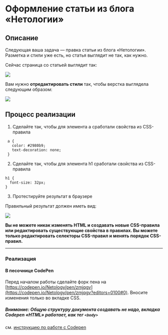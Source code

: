 # Оформление статьи из блога «Нетологии»

## Описание

Следующая ваша задача &mdash; правка статьи из блога «Нетологии». Разметка и стили уже есть, но статья выглядит не так, как нужно.
   
Сейчас страница со статьей выглядит так:

![](https://netology-code.github.io/html-2-homeworks/sources/4-2/blog-article-before.jpg)

Вам нужно **отредактировать стили** так, чтобы верстка выглядела следующим образом:

![](https://netology-code.github.io/html-2-homeworks/sources/4-2/blog-article-after.jpg)

## Процесс реализации

1. Сделайте так, чтобы для элемента a сработали свойства из CSS-правила
 
 ```
  a {
    color: #2980b9;
    text-decoration: none;
  }
 ```

2. Сделайте так, чтобы для элемента h1 сработали свойства из CSS-правила
  
  ```     
  h1 {
    font-size: 32px;
  }   
  ``` 
 
3. Протестируйте результат в браузере
 
 Правильный результат должен иметь вид:
 
 ![](https://netology-code.github.io/html-2-homeworks/sources/4-2/blog-article-before.jpg)


**Вы не можете никак изменять HTML и создавать новые CSS-правила или редактировать существующие свойства в правилах. Вы можете только редактировать селекторы CSS-правил и менять порядок CSS-правил.**


---

### Реализация

#### В песочнице CodePen

Перед началом работы сделайте форк пена на [https://codepen.io/Netology/pen/zmjqgv](https://codepen.io/Netology/pen/zmjqgv?editors=0100#0). Вносите изменения только во вкладке CSS.

##### Внимание: Общую структуру документа создавать не надо, вкладка Codepen «HTML» работает, как тег `<body>`
см. [инструкцию по работе с Codepen](https://netology-university.bitbucket.io/guides/wm/codepen-guide/)

